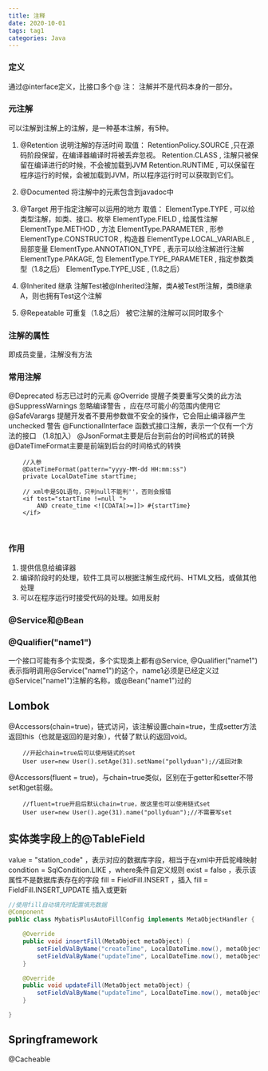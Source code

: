 ```yaml
---
title: 注释
date: 2020-10-01
tags: tag1
categories: Java
---
```


### 定义
通过@interface定义，比接口多个@
注： 注解并不是代码本身的一部分。
### 元注解
可以注解到注解上的注解，是一种基本注解，有5种。
1. @Retention 说明注解的存活时间
取值：
 RetentionPolicy.SOURCE ,只在源码阶段保留，在编译器编译时将被丢弃忽视。
 Retention.CLASS , 注解只被保留在编译进行的时候，不会被加载到JVM
 Retention.RUNTIME , 可以保留在程序运行的时候，会被加载到JVM，所以程序运行时可以获取到它们。

2. @Documented 将注解中的元素包含到javadoc中
3. @Target 用于指定注解可以运用的地方
取值：
ElementType.TYPE , 可以给类型注解，如类、接口、枚举
ElementType.FIELD , 给属性注解
ElementType.METHOD , 方法
ElementType.PARAMETER , 形参
ElementType.CONSTRUCTOR , 构造器
ElementType.LOCAL_VARIABLE , 局部变量
ElementType.ANNOTATION_TYPE , 表示可以给注解进行注解
ElementType.PAKAGE, 包
ElementType.TYPE_PARAMETER , 指定参数类型（1.8之后）
ElementType.TYPE_USE , (1.8之后）

4. @Inherited 继承
注解Test被@Inherited注解，类A被Test所注解，类B继承A，则也拥有Test这个注解

5. @Repeatable 可重复（1.8之后）
被它注解的注解可以同时取多个

### 注解的属性
即成员变量，注解没有方法


### 常用注解
@Deprecated 标志已过时的元素
@Override 提醒子类要重写父类的此方法
@SuppressWarnings 忽略编译警告 ，应在尽可能小的范围内使用它
@SafeVarargs 提醒开发者不要用参数做不安全的操作，它会阻止编译器产生unchecked 警告
@FunctionalInterface 函数式接口注解，表示一个仅有一个方法的接口 （1.8加入）
@JsonFormat主要是后台到前台的时间格式的转换
@DateTimeFormat主要是前端到后台的时间格式的转换  
```
	//入参
    @DateTimeFormat(pattern="yyyy-MM-dd HH:mm:ss")
    private LocalDateTime startTime;
	
	// xml中是SQL语句，只判null不能判''，否则会报错
	<if test="startTime !=null ">
        AND create_time <![CDATA[>=]]> #{startTime}
    </if>
	
	
```

### 作用
1. 提供信息给编译器
2. 编译阶段时的处理，软件工具可以根据注解生成代码、HTML文档，或做其他处理
3. 可以在程序运行时接受代码的处理。如用反射



### @Service和@Bean

### @Qualifier("name1")
一个接口可能有多个实现类，多个实现类上都有@Service, @Qualifier("name1")表示指明调用@Service("name1")的这个，name1必须是已经定义过@Service("name1")注解的名称，或@Bean("name1")过的


## Lombok
@Accessors(chain=true)，链式访问，该注解设置chain=true，生成setter方法返回this（也就是返回的是对象），代替了默认的返回void。
```
	//开起chain=true后可以使用链式的set
	User user=new User().setAge(31).setName("pollyduan");//返回对象
```

@Accessors(fluent = true)，与chain=true类似，区别在于getter和setter不带set和get前缀。
```
	//fluent=true开启后默认chain=true，故这里也可以使用链式set
	User user=new User().age(31).name("pollyduan");//不需要写set
```

## 实体类字段上的@TableField

value = "station_code" ，表示对应的数据库字段，相当于在xml中开启驼峰映射  
condition = SqlCondition.LIKE ，where条件自定义规则
exist = false ，表示该属性不是数据库表存在的字段
fill = FieldFill.INSERT ，插入
fill = FieldFill.INSERT_UPDATE 插入或更新

```java
//使用fill自动填充时配置填充数据
@Component
public class MybatisPlusAutoFillConfig implements MetaObjectHandler {

    @Override
    public void insertFill(MetaObject metaObject) {
        setFieldValByName("createTime", LocalDateTime.now(), metaObject);
        setFieldValByName("updateTime", LocalDateTime.now(), metaObject);
    }

    @Override
    public void updateFill(MetaObject metaObject) {
        setFieldValByName("updateTime", LocalDateTime.now(), metaObject);
    }

}
```

## Springframework

@Cacheable  

















